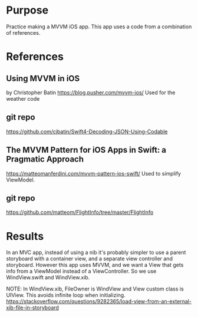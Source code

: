 # Purpose
Practice making a MVVM iOS app.
This app uses a code from a combination of references.

# References

## Using MVVM in iOS
by Christopher Batin
https://blog.pusher.com/mvvm-ios/
Used for the weather code

## git repo
https://github.com/cjbatin/Swift4-Decoding-JSON-Using-Codable

## The MVVM Pattern for iOS Apps in Swift: a Pragmatic Approach
https://matteomanferdini.com/mvvm-pattern-ios-swift/
Used to simplify ViewModel.

## git repo
https://github.com/matteom/FlightInfo/tree/master/FlightInfo

# Results

In an MVC app, instead of using a nib it's probably simpler to use a parent storyboard with a container view,
and a separate view controller and storyboard.
However this app uses MVVM, and we want a View that gets info from a ViewModel instead of a ViewController. So we use WindView.swift and WindView.xib.

NOTE: In WindView.xib, FileOwner is WindView and View custom class is UIView.
This avoids infinite loop when initializing.
https://stackoverflow.com/questions/9282365/load-view-from-an-external-xib-file-in-storyboard
